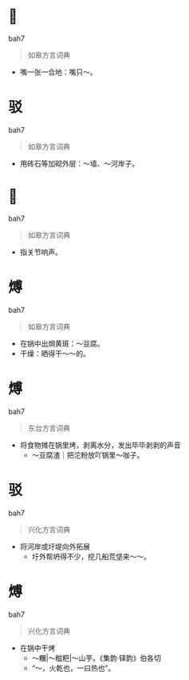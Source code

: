 # 𪙍
bah7
> 如皋方言词典
- 嘴一张一合地：嘴只～。

# 驳
bah7
> 如皋方言词典
- 用砖石等加砌外层：～墙、～河岸子。

# 𥭖
bah7
> 如皋方言词典
- 指关节响声。

# 煿
bah7
> 如皋方言词典
- 在锅中出焵黄斑：～豆腐。
- 干燥：晒得干～～的。

# 煿
bah7
> 东台方言词典
- 将食物摊在锅里烤，剥离水分，发出毕毕剥剥的声音
  - ～豆腐渣｜把沱粉放吖锅里～咖子。

# 驳
bah7
> 兴化方言词典
- 将河岸或圩堤向外拓展
  - 圩外帮坍得不少，挖几船荒垡来～～。

# 煿
bah7
> 兴化方言词典
- 在锅中干烤
  - ～糰|～糍粑|～山芋。《集韵·铎韵》伯各切
  - “～，火乾也，一曰热也”。
